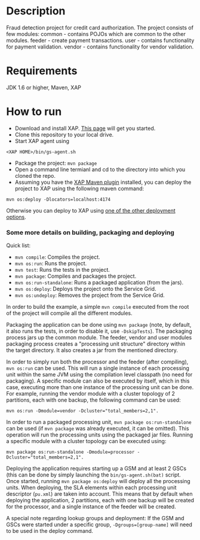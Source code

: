 Description
===========

Fraud detection project for credit card authorization. The project consists of few modules:
	common - contains POJOs which are common to the other modules.
	feeder - create payment transactions.
	user - contains functionality for payment validation.
	vendor - contains functionality for vendor validation.

Requirements
============

JDK 1.6 or higher, Maven, XAP

How to run
==========
* Download and install XAP. [This page](http://wiki.gigaspaces.com/wiki/display/XAP96/Installing+GigaSpaces) will get you started. 
* Clone this repository to your local drive. 
* Start XAP agent using
```
<XAP HOME>/bin/gs-agent.sh
```
* Package the project: `mvn package`
* Open a command line termianl and cd to the directory into which you cloned the repo. 
* Assuming you have the [XAP Maven plugin](http://www.gigaspaces.com/wiki/display/XAP96/Maven+Plugin) installed, you can deploy the project to XAP using the following maven command: 
```
mvn os:deploy -Dlocators=localhost:4174
```
Otherwise you can deploy to XAP using [one of the other deployment options](http://wiki.gigaspaces.com/wiki/display/XAP96/Deploying+and+Running+the+Processing+Unit). 


### Some more details on building, packaging and deploying

Quick list:

* `mvn compile`: Compiles the project.
* `mvn os:run`: Runs the project.
* `mvn test`: Runs the tests in the project.
* `mvn package`: Compiles and packages the project.
* `mvn os:run-standalone`: Runs a packaged application (from the jars).
* `mvn os:deploy`: Deploys the project onto the Service Grid.
* `mvn os:undeploy`: Removes the project from the Service Grid.

In order to build the example, a simple `mvn compile` executed from the root of the project will compile all the different modules.

Packaging the application can be done using `mvn package` (note, by default, it also runs the tests, in order to disable it, use `-DskipTests`). The packaging process jars up the common module. The feeder, vendor and user modules packaging process creates a "processing unit structure" directory within the target directory. It also creates a jar from the mentioned directory. 

In order to simply run both the processor and the feeder (after compiling), `mvn os:run` can be used. This will run a single instance of each processing unit within the same JVM using the compilation level classpath (no need for packaging). A specific module can also be executed by itself, which in this case, executing more than one instance of the processing unit can be done. For example, running the vendor module with a cluster topology of 2 partitions, each with one backup, the following command can be used:
```
mvn os:run -Dmodule=vendor -Dcluster="total_members=2,1".
```

In order to run a packaged processing unit, `mvn package os:run-standalone` can be used (if `mvn package` was already executed, it can be omitted). This operation will run the processing units using the packaged jar files. Running a specific module with a cluster topology can be executed using:
```
mvn package os:run-standalone -Dmodule=processor -Dcluster="total_members=2,1".
```

Deploying the application requires starting up a GSM and at least 2 GSCs (this can be done by simply launching the `bin/gs-agent.sh(bat)` script. Once started, running `mvn package os:deploy` will deploy all the processing units. When deploying, the SLA elements within each processing unit descriptor 
(`pu.xml`) are taken into account. This means that by default when deploying the application, 2 partitions, each with one backup will be created for the processor, and a single instance of the feeder will be created. 

A special note regarding lookup groups and deployment: If the GSM and GSCs were started under a specific group, `-Dgroups=[group-name]` will need to be used in the deploy command.
